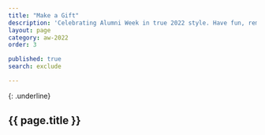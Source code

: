 ```yaml
---
title: "Make a Gift"
description: 'Celebrating Alumni Week in true 2022 style. Have fun, remember your roots, reignite your passions, and connect like never before as our first virtual Alumni Week zooms you back to campus.'
layout: page
category: aw-2022
order: 3

published: true
search: exclude

---
```


{: .underline}
## {{ page.title }}




